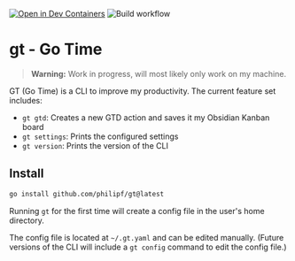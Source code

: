 [![Open in Dev Containers](https://img.shields.io/static/v1?label=Dev%20Containers&message=Open&color=blue&logo=visualstudiocode)](https://vscode.dev/redirect?url=vscode://ms-vscode-remote.remote-containers/cloneInVolume?url=https://github.com/philipf/gt)
![Build workflow](https://github.com/philipf/gt/actions/workflows/go.yml/badge.svg)

# gt - Go Time

> **Warning:** Work in progress, will most likely only work on my machine.

GT (Go Time) is a CLI to improve my productivity. The current feature set includes:
- `gt gtd`:  Creates a new GTD action and saves it my Obsidian Kanban board
- `gt settings`: Prints the configured settings
- `gt version`: Prints the version of the CLI


## Install

```bash
go install github.com/philipf/gt@latest
```

Running `gt` for the first time will create a config file in the user's home directory.

The config file is located at `~/.gt.yaml` and can be edited manually. (Future versions of the CLI will include a `gt config` command to edit the config file.)
